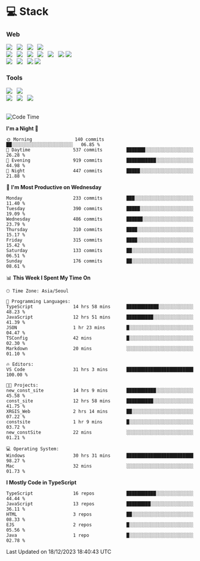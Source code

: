 <h1>💻 Stack</h1>
<div>
 <h3>Web</h3>
 <!-- badge : https://shields.io/ -->
 <!-- icon : https://simpleicons.org/?q=Get -->
 <img src="https://img.shields.io/badge/HTML5-e74c3c?style=flat-square&logo=HTML5&logoColor=white"/> &nbsp 
 <img src="https://img.shields.io/badge/CSS3-0A84FF?style=flat-square&logo=CSS3&logoColor=white"/> &nbsp 
 <img src="https://img.shields.io/badge/JavaScript-FFCD11?style=flat-square&logo=JavaScript&logoColor=white"/> &nbsp 
 <img src="https://img.shields.io/badge/TypeScript-3075C0?style=flat-square&logo=TypeScript&logoColor=white"/>
 <br/>
 <img src="https://img.shields.io/badge/Next-000000?style=flat-square&logo=nextdotjs&logoColor=white"/> &nbsp 
 <img src="https://img.shields.io/badge/React-00BCF6?style=flat-square&logo=React&logoColor=white"/> &nbsp 
 <img src="https://img.shields.io/badge/Redux-764ABC?style=flat-square&logo=Redux&logoColor=white"/> &nbsp
 <img src="https://img.shields.io/badge/Recoil-3578E5?style=flat-square&logo=recoil&logoColor=white"/> &nbsp
 <img src="https://img.shields.io/badge/React-Query-FF4154?style=flat-square&logo=reactquery&logoColor=white"/> &nbsp 
 <img src="https://img.shields.io/badge/styled%2Dcomponents-DB7093?style=flat-square&logo=styled%2Dcomponents&logoColor=white"/>
 <img src="https://img.shields.io/badge/CSS Modules-000000?style=flat-square&logo=CSS Modules&logoColor=white"/> &nbsp 
 <br/>
 <img src="https://img.shields.io/badge/Node-339933?style=flat-square&logo=Node.js&logoColor=white"/> &nbsp 
 <img src="https://img.shields.io/badge/Express-000000?style=flat-square&logo=Express&logoColor=white"/> &nbsp 
 <img src="https://img.shields.io/badge/MongoDB-47A248?style=flat-square&logo=MongoDB&logoColor=white"/>
 <img src="https://img.shields.io/badge/MariaDB-003545?style=flat-square&logo=mariadb&logoColor=white"/>
 
 <h3>Tools</h3>
 <img src="https://img.shields.io/badge/Visual Studio Code-007ACC?style=flat-square&logo=Visual Studio Code&logoColor=white"/> &nbsp 
 <img src="https://img.shields.io/badge/Postman-FF6C37?style=flat-square&logo=Postman&logoColor=white"/> &nbsp
 <br>
 <img src="https://img.shields.io/badge/Adobe Photoshop-31A8FF?style=flat-square&logo=Adobe Photoshop&logoColor=white"/> &nbsp 
 <img src="https://img.shields.io/badge/Adobe Illustrator-FF9A00?style=flat-square&logo=Adobe Illustrator&logoColor=white"/> &nbsp 
 <img src="https://img.shields.io/badge/Figma-F24E1E?style=flat-square&logo=Figma&logoColor=white"/> &nbsp
</div>

<br>

<!--START_SECTION:waka-->
![Code Time](http://img.shields.io/badge/Code%20Time-727%20hrs%2033%20mins-blue)

**I'm a Night 🦉** 

```text
🌞 Morning                140 commits         ██░░░░░░░░░░░░░░░░░░░░░░░   06.85 % 
🌆 Daytime                537 commits         ███████░░░░░░░░░░░░░░░░░░   26.28 % 
🌃 Evening                919 commits         ███████████░░░░░░░░░░░░░░   44.98 % 
🌙 Night                  447 commits         █████░░░░░░░░░░░░░░░░░░░░   21.88 % 
```
📅 **I'm Most Productive on Wednesday** 

```text
Monday                   233 commits         ███░░░░░░░░░░░░░░░░░░░░░░   11.40 % 
Tuesday                  390 commits         █████░░░░░░░░░░░░░░░░░░░░   19.09 % 
Wednesday                486 commits         ██████░░░░░░░░░░░░░░░░░░░   23.79 % 
Thursday                 310 commits         ████░░░░░░░░░░░░░░░░░░░░░   15.17 % 
Friday                   315 commits         ████░░░░░░░░░░░░░░░░░░░░░   15.42 % 
Saturday                 133 commits         ██░░░░░░░░░░░░░░░░░░░░░░░   06.51 % 
Sunday                   176 commits         ██░░░░░░░░░░░░░░░░░░░░░░░   08.61 % 
```


📊 **This Week I Spent My Time On** 

```text
🕑︎ Time Zone: Asia/Seoul

💬 Programming Languages: 
TypeScript               14 hrs 58 mins      ████████████░░░░░░░░░░░░░   48.23 % 
JavaScript               12 hrs 51 mins      ██████████░░░░░░░░░░░░░░░   41.39 % 
JSON                     1 hr 23 mins        █░░░░░░░░░░░░░░░░░░░░░░░░   04.47 % 
TSConfig                 42 mins             █░░░░░░░░░░░░░░░░░░░░░░░░   02.30 % 
Markdown                 20 mins             ░░░░░░░░░░░░░░░░░░░░░░░░░   01.10 % 

🔥 Editors: 
VS Code                  31 hrs 3 mins       █████████████████████████   100.00 % 

🐱‍💻 Projects: 
new_const_site           14 hrs 9 mins       ███████████░░░░░░░░░░░░░░   45.58 % 
const_site               12 hrs 58 mins      ██████████░░░░░░░░░░░░░░░   41.75 % 
XRGIS_Web                2 hrs 14 mins       ██░░░░░░░░░░░░░░░░░░░░░░░   07.22 % 
constsite                1 hr 9 mins         █░░░░░░░░░░░░░░░░░░░░░░░░   03.72 % 
new_constSite            22 mins             ░░░░░░░░░░░░░░░░░░░░░░░░░   01.21 % 

💻 Operating System: 
Windows                  30 hrs 31 mins      █████████████████████████   98.27 % 
Mac                      32 mins             ░░░░░░░░░░░░░░░░░░░░░░░░░   01.73 % 
```

**I Mostly Code in TypeScript** 

```text
TypeScript               16 repos            ███████████░░░░░░░░░░░░░░   44.44 % 
JavaScript               13 repos            █████████░░░░░░░░░░░░░░░░   36.11 % 
HTML                     3 repos             ██░░░░░░░░░░░░░░░░░░░░░░░   08.33 % 
EJS                      2 repos             █░░░░░░░░░░░░░░░░░░░░░░░░   05.56 % 
Java                     1 repo              █░░░░░░░░░░░░░░░░░░░░░░░░   02.78 % 
```




 Last Updated on 18/12/2023 18:40:43 UTC
<!--END_SECTION:waka-->
